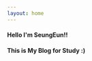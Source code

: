 ```yaml
---
layout: home
---
```

 
#### Hello I'm SeungEun!!
#### This is My Blog for Study :) 
 
<!-- 
## Theme : Jekyll 
[![Jekyll Themes](https://img.shields.io/badge/featured%20on-JekyllThemes-red.svg)](https://sighingnow.github.io/jekyll-gitbook/)
 -->

